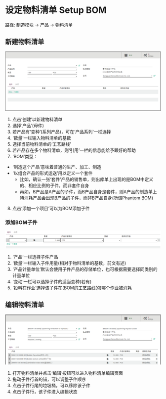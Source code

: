 # 设定物料清单 Setup BOM

路径: 制造模块 -> 产品 -> 物料清单

## 新建物料清单

![新建物料清单](_images/BOM0.PNG)

1. 点击‘创建’以新建物料清单
2. 选择‘产品’(母件)
3. 若产品有‘变种’(系列产品)，可在‘产品系列’一栏选择
4. ‘数量’一栏输入物料清单的基数
5. 选择当前物料清单的‘工艺路线’
6. 若产品存在多个物料清单，则‘引用’一栏的信息能给予跟好的帮助
7. ‘BOM’类型：
  * ‘制造这个产品’意味着普通的生产、加工、制造
  * ‘以组合产品的形式运送’用以定义一个套件
    * 比如，确认一张‘套件’产品的销售单，则出库单上出现的是BOM中定义的、相应比例的子件，而非套件自身
    * 再如，B产品是A产品的子件，而B产品自身是套件，则A产品的制造单上待消耗产品会出现B产品的子件，而非B产品自身(所谓Phantom BOM)
8. 点击‘添加一个项目’可以为BOM添加子件

### 添加BOM子件

![添加BOM子件](_images/BOM1.PNG)

1. ‘产品’一栏选择子件产品
2. ‘数量’一栏输入子件用量(相对于物料清单的基数，前文有述)
3. ‘产品计量单位’默认会使用子件产品的存储单位，也可根据需要选择同类别的计量单位
4. ‘变动’一栏可以选择子件的适当变种(若有)
5. ‘投料在作业’选择该子件在(BOM的工艺路线的)哪个作业被消耗

## 编辑物料清单

![编辑物料清单](_images/BOM2.PNG)

1. 打开物料清单并点击‘编辑’按钮可以进入物料清单编辑页面
2. 拖动子件行首的锚，可以调整子件顺序
3. 点击子件行尾的垃圾桶，可以移除该子件
4. 点击子件行，该子件进入编辑状态
